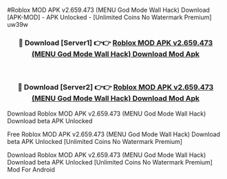 #Roblox MOD APK v2.659.473 (MENU God Mode Wall Hack) Download [APK-MOD] - APK Unlocked - [Unlimited Coins No Watermark Premium] uw39w



<div align="center">

<h3>🔴 Download [Server1] 👉👉 <a href="https://momento.my/?title=Roblox_MOD_APK_v2.659.473_(MENU_God_Mode_Wall_Hack)_Download">Roblox MOD APK v2.659.473 (MENU God Mode Wall Hack) Download Mod Apk</a></h3><br>

<h3>🔴 Download [Server2] 👉👉 <a href="https://momento.my/?title=Roblox_MOD_APK_v2.659.473_(MENU_God_Mode_Wall_Hack)_Download">Roblox MOD APK v2.659.473 (MENU God Mode Wall Hack) Download Mod Apk</a></h3>
</div>



Download Roblox MOD APK v2.659.473 (MENU God Mode Wall Hack) Download beta APK Unlocked

Free Roblox MOD APK v2.659.473 (MENU God Mode Wall Hack) Download beta APK Unlocked [Unlimited Coins No Watermark Premium]

Download Roblox MOD APK v2.659.473 (MENU God Mode Wall Hack) Download beta APK Unlocked [Unlimited Coins No Watermark Premium] Mod For Android
